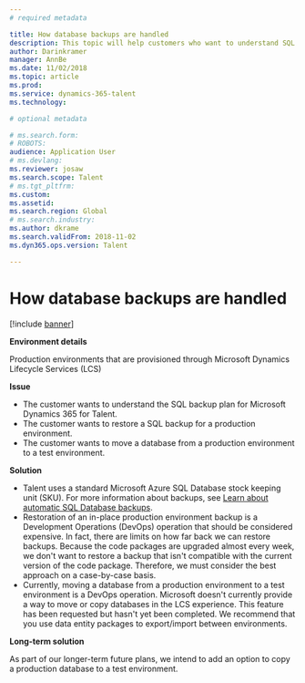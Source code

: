 ```yaml
---
# required metadata

title: How database backups are handled
description: This topic will help customers who want to understand SQL backups.
author: Darinkramer
manager: AnnBe
ms.date: 11/02/2018
ms.topic: article
ms.prod: 
ms.service: dynamics-365-talent
ms.technology: 

# optional metadata

# ms.search.form: 
# ROBOTS: 
audience: Application User
# ms.devlang: 
ms.reviewer: josaw
ms.search.scope: Talent
# ms.tgt_pltfrm: 
ms.custom: 
ms.assetid: 
ms.search.region: Global
# ms.search.industry: 
ms.author: dkrame
ms.search.validFrom: 2018-11-02
ms.dyn365.ops.version: Talent

---
```


# How database backups are handled

[!include [banner](includes/banner.md)]

**Environment details**

Production environments that are provisioned through Microsoft Dynamics Lifecycle Services (LCS)

**Issue**

- The customer wants to understand the SQL backup plan for Microsoft Dynamics 365 for Talent.
- The customer wants to restore a SQL backup for a production environment.
- The customer wants to move a database from a production environment to a test environment.

**Solution**

- Talent uses a standard Microsoft Azure SQL Database stock keeping unit (SKU). For more information about backups, see [Learn about automatic SQL Database backups](https://docs.microsoft.com/en-us/azure/sql-database/sql-database-automated-backups).
- Restoration of an in-place production environment backup is a Development Operations (DevOps) operation that should be considered expensive. In fact, there are limits on how far back we can restore backups. Because the code packages are upgraded almost every week, we don't want to restore a backup that isn't compatible with the current version of the code package. Therefore, we must consider the best approach on a case-by-case basis.
- Currently, moving a database from a production environment to a test environment is a DevOps operation. Microsoft doesn't currently provide a way to move or copy databases in the LCS experience. This feature has been requested but hasn't yet been completed. We recommend that you use data entity packages to export/import between environments.

**Long-term solution**

As part of our longer-term future plans, we intend to add an option to copy a production database to a test environment.
